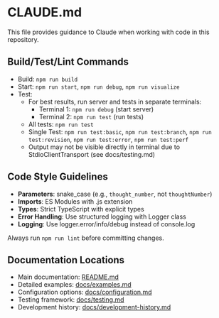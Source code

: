# CLAUDE.md

This file provides guidance to Claude when working with code in this repository.

## Build/Test/Lint Commands
- Build: `npm run build` 
- Start: `npm run start`, `npm run debug`, `npm run visualize`
- Test: 
  - For best results, run server and tests in separate terminals:
    - Terminal 1: `npm run debug` (start server)
    - Terminal 2: `npm run test` (run tests)
  - All tests: `npm run test`
  - Single Test: `npm run test:basic`, `npm run test:branch`, `npm run test:revision`, `npm run test:error`, `npm run test:perf`
  - Output may not be visible directly in terminal due to StdioClientTransport (see docs/testing.md)

## Code Style Guidelines
- **Parameters**: snake_case (e.g., `thought_number`, not `thoughtNumber`)
- **Imports**: ES Modules with .js extension
- **Types**: Strict TypeScript with explicit types
- **Error Handling**: Use structured logging with Logger class
- **Logging**: Use logger.error/info/debug instead of console.log

Always run `npm run lint` before committing changes.

## Documentation Locations
- Main documentation: [README.md](./README.md)
- Detailed examples: [docs/examples.md](./docs/examples.md)
- Configuration options: [docs/configuration.md](./docs/configuration.md)
- Testing framework: [docs/testing.md](./docs/testing.md)
- Development history: [docs/development-history.md](./docs/development-history.md)